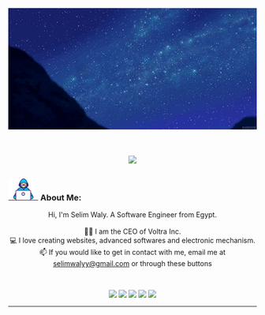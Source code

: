<img src="banner.gif" width="100%" height="80%">

<br>

<h1 align="center">
  <a href="https://git.io/typing-svg">
    <img src="https://readme-typing-svg.herokuapp.com/?&color=F74A22&lines=Hey+there!+%F0%9F%91%8B;I'm+Selim+Waly;Software+Engineer;CEO+of+Voltra+Inc.&center=true&size=30">
  </a>
</h1>
   
###  <img src="/developer.gif" alt="About Me"  height="45px">  About Me:
<p align="center">
  Hi, I'm Selim Waly. A Software Engineer from Egypt.
  <br>
  <br>
  👨‍🎓 I am the CEO of Voltra Inc.
  <br>
  💻 I love creating websites, advanced softwares and electronic mechanism.
  <br>
  📫 If you would like to get in contact with me, email me at <a href="mailto:selimwalyy@gmail.com">selimwalyy@gmail.com</a> or through these buttons
  <br>

</p>
<br>


<p align="center"> <a href="https://www.linkedin.com/in/selimwaly/"><img src="https://img.shields.io/badge/linkedin-%230077B5.svg?&style=for-the-badge&logo=linkedin&logoColor=white" height=23></a> <a href="mailto:selimwalyy@gmail.com"><img src="https://img.shields.io/badge/Gmail-D14836?style=for-the-badge&logo=gmail&logoColor=white" height=23></a> <a href="http://wa.me//201033043588"><img src="https://img.shields.io/badge/WhatsApp-25D366?style=for-the-badge&logo=whatsapp&logoColor=white" height=23></a> <a href="https://www.facebook.com/selimwaly"><img src="https://img.shields.io/badge/Facebook-1877F2?style=for-the-badge&logo=facebook&logoColor=white" height=23></a> 
<!--   <a href="https://github.com/SelimWaly/"><img src="https://img.shields.io/badge/GitHub-100000?style=for-the-badge&logo=github&logoColor=white" height=23></a> -->
  <a href="https://www.youtube.com/watch?v=p0uAJ6Eu4Rs"><img src="https://img.shields.io/badge/YouTube-FF0000?style=for-the-badge&logo=youtube&logoColor=white" height=23></a></p>

<hr>
</p>
<!---
SelimWaly/SelimWaly is a ✨ special ✨ repository because its `README.md` (this file) appears on your GitHub profile.
You can click the Preview link to take a look at your changes.
--->
